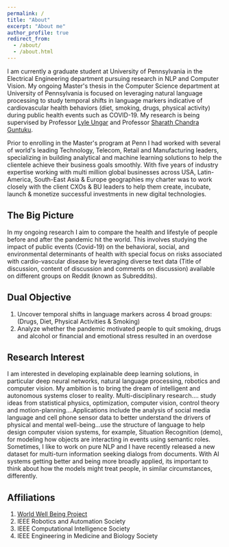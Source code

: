 ```yaml
---
permalink: /
title: "About"
excerpt: "About me"
author_profile: true
redirect_from: 
  - /about/
  - /about.html
---
```


I am currently a graduate student at University of Pennsylvania in the Electrical Engineering department pursuing research in NLP and Computer Vision. My ongoing Master's thesis in the Computer Science department at University of Pennsylvania is focused on leveraging natural language processing to study temporal shifts in language markers indicative of cardiovascular health behaviors (diet, smoking, drugs, physical activity) during public health events such as COVID-19. My research is being supervised by Professor [Lyle Ungar](https://www.cis.upenn.edu/~ungar/) and Professor [Sharath Chandra Guntuku](https://sharathg.cis.upenn.edu/).

Prior to enrolling in the Master's program at Penn I had worked with several of world's leading Technology, Telecom, Retail and Manufacturing leaders, specializing in building analytical and machine learning solutions to help the clientele achieve their business goals smoothly. With five years of industry expertise working with multi million global businesses across USA, Latin-America, South-East Asia & Europe geographies my charter was to work closely with the client CXOs & BU leaders to help them create, incubate, launch & monetize successful investments in new digital technologies.

The Big Picture
------
In my ongoing research I aim to compare the health and lifestyle of people before and after the pandemic hit the world. This involves studying the impact of public events (Covid-19) on the behavioral, social, and environmental determinants of health with special focus on risks associated with cardio-vascular disease by leveraging diverse text data (Title of discussion, content of discussion and comments on discussion) available on different groups on Reddit (known as Subreddits).

Dual Objective
------
1. Uncover temporal shifts in language markers across 4 broad groups: (Drugs, Diet, Physical Activities & Smoking)
2. Analyze whether the pandemic motivated people to quit smoking, drugs and alcohol or financial and emotional stress resulted in an overdose

Research Interest
-----
I am interested in developing explainable deep learning solutions, in particular deep neural networks, natural language processing, robotics and computer vision. My ambition is to bring the dream of intelligent and autonomous systems closer to reality. Multi-disciplinary research.... study ideas from statistical physics, optimization, computer vision, control theory and motion-planning....Applications include the analysis of social media language and cell phone sensor data to better understand the drivers of physical and mental well-being...use the structure of language to help design computer vision systems, for example, Situation Recognition (demo), for modeling how objects are interacting in events using semantic roles. Sometimes, I like to work on pure NLP and I have recently released a new dataset for multi-turn information seeking dialogs from documents. With AI systems getting better and being more broadly applied, its important to think about how the models might treat people, in similar circumstances, differently.

Affiliations
-----
1. [World Well Being Project](http://www.wwbp.org/about.html)
2. IEEE Robotics and Automation Society
3. IEEE Computational Intelligence Society
4. IEEE Engineering in Medicine and Biology Society

